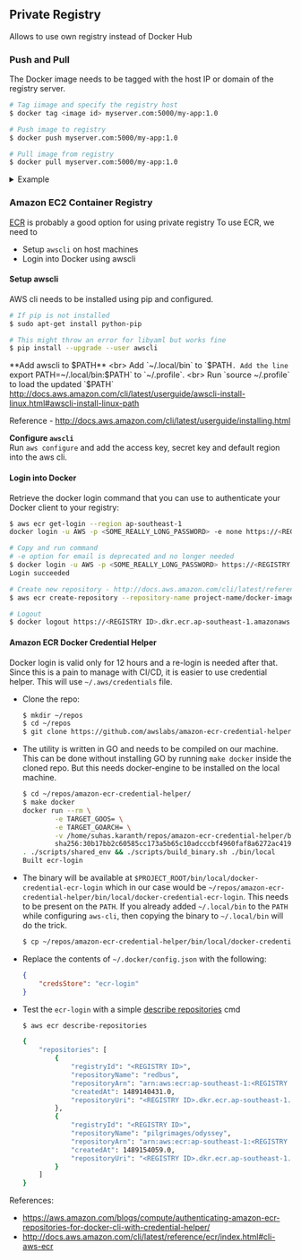 ## Private Registry
Allows to use own registry instead of Docker Hub

### Push and Pull
The Docker image needs to be tagged with the host IP or domain of the registry server.

```bash
# Tag iimage and specify the registry host
$ docker tag <image id> myserver.com:5000/my-app:1.0

# Push image to registry
$ docker push myserver.com:5000/my-app:1.0

# Pull image from registry
$ docker pull myserver.com:5000/my-app:1.0
```

<details>
<summary>Example</summary>

```bash
# Not Production suitable. Needs configuration.
# Okay for testing and demo.
$ docker run -d -p 5001:5000 --name registry registry:2
c2f0e51a325ad45735e1401892abe6214b89176032ba2650276de29b3c19dd58

$ docker ps
CONTAINER ID        IMAGE               COMMAND                  CREATED             STATUS              PORTS                    NAMES
c2f0e51a325a        registry:2          "/entrypoint.sh /e..."   55 seconds ago      Up 54 seconds       0.0.0.0:5001->5000/tcp   registry

$ docker images
REPOSITORY              TAG                 IMAGE ID            CREATED             SIZE
registry                2                   047218491f8c        2 days ago          33.2 MB
hello-world             latest              48b5124b2768        7 weeks ago         1.84 kB

$ docker tag 48b5124b2768 localhost:5001/myhello-world:1.0

$ docker images
REPOSITORY                     TAG                 IMAGE ID            CREATED             SIZE
registry                       2                   047218491f8c        2 days ago          33.2 MB
hello-world                    latest              48b5124b2768        7 weeks ago         1.84 kB
localhost:5001/myhello-world   1.0                 48b5124b2768        7 weeks ago         1.84 kB

$ docker push localhost:5001/myhello-world:1.0
The push refers to a repository [localhost:5001/myhello-world]
98c944e98de8: Pushed
1.0: digest: sha256:2075ac87b043415d35bb6351b4a59df19b8ad154e578f7048335feeb02d0f759 size: 524

$ curl -v -X GET http://localhost:5001/v2/myhello-world/tags/list
* Hostname was NOT found in DNS cache
*   Trying 127.0.0.1...
* Connected to localhost (127.0.0.1) port 5001 (#0)
> GET /v2/myhello-world/tags/list HTTP/1.1
> User-Agent: curl/7.35.0
> Host: localhost:5001
> Accept: */*
>
< HTTP/1.1 200 OK
< Content-Type: application/json; charset=utf-8
< Docker-Distribution-Api-Version: registry/2.0
< X-Content-Type-Options: nosniff
< Date: Mon, 06 Mar 2017 07:19:28 GMT
< Content-Length: 40
<
{"name":"myhello-world","tags":["1.0"]}
* Connection #0 to host localhost left intact

# On a different HOST
# Only for demo. Not Production safe.
# Configure docker daemon insecure HOSTS to allow non-TLS connection to registry
# DOCKER_OPTS="--insecure-registry <HOST IP/DOMAIN>:5001"
$ docker pull <HOST IP/DOMAIN>:5001/myhello-world:1.0
```
</details>

### Amazon EC2 Container Registry
[ECR](https://aws.amazon.com/ecr/) is probably a good option for using private registry
To use ECR, we need to
  - Setup `awscli` on host machines
  - Login into Docker using awscli

#### Setup awscli
AWS cli needs to be installed using pip and configured.

```bash
# If pip is not installed
$ sudo apt-get install python-pip

# This might throw an error for libyaml but works fine
$ pip install --upgrade --user awscli
```

**Add awscli to $PATH** <br>
Add `~/.local/bin` to `$PATH`. Add the line `export PATH=~/.local/bin:$PATH` to `~/.profile`. <br>
Run `source ~/.profile` to load the updated `$PATH`<br>
http://docs.aws.amazon.com/cli/latest/userguide/awscli-install-linux.html#awscli-install-linux-path

Reference - http://docs.aws.amazon.com/cli/latest/userguide/installing.html

**Configure `awscli`**  <br>
Run `aws configure` and add the access key, secret key and default region into the aws cli.

#### Login into Docker
Retrieve the docker login command that you can use to authenticate your Docker client to your registry:

```bash
$ aws ecr get-login --region ap-southeast-1
docker login -u AWS -p <SOME_REALLY_LONG_PASSWORD> -e none https://<REGISTRY ID>.dkr.ecr.ap-southeast-1.amazonaws.com

# Copy and run command
# -e option for email is deprecated and no longer needed
$ docker login -u AWS -p <SOME_REALLY_LONG_PASSWORD> https://<REGISTRY ID>.dkr.ecr.ap-southeast-1.amazonaws.com
Login succeeded

# Create new repository - http://docs.aws.amazon.com/cli/latest/reference/ecr/create-repository.html
$ aws ecr create-repository --repository-name project-name/docker-image-name

# Logout
$ docker logout https://<REGISTRY ID>.dkr.ecr.ap-southeast-1.amazonaws.com
```

#### Amazon ECR Docker Credential Helper
Docker login is valid only for 12 hours and a re-login is needed after that.
Since this is a pain to manage with CI/CD, it is easier to use credential helper.
This will use `~/.aws/credentials` file.

  - Clone the repo:
    ```bash
    $ mkdir ~/repos
    $ cd ~/repos
    $ git clone https://github.com/awslabs/amazon-ecr-credential-helper.git

    ```
  - The utility is written in GO and needs to be compiled on our machine.
    This can be done without installing GO by running `make docker` inside the cloned repo.
    But this needs docker-engine to be installed on the local machine.
    ```bash
    $ cd ~/repos/amazon-ecr-credential-helper/
    $ make docker
    docker run --rm \
            -e TARGET_GOOS= \
            -e TARGET_GOARCH= \
            -v /home/suhas.karanth/repos/amazon-ecr-credential-helper/bin:/go/src/github.com/awslabs/amazon-ecr-credential-helper/bin \
            sha256:30b17bb2c60585cc173a5b65c10adcccbf4960faf8a6272ac41986b6aca2a895
    . ./scripts/shared_env && ./scripts/build_binary.sh ./bin/local
    Built ecr-login

    ```
  - The binary will be available at `$PROJECT_ROOT/bin/local/docker-credential-ecr-login`
    which in our case would be `~/repos/amazon-ecr-credential-helper/bin/local/docker-credential-ecr-login`.
    This needs to be present on the `PATH`. If you already added `~/.local/bin` to the `PATH` while configuring
    `aws-cli`, then copying the binary to `~/.local/bin` will do the trick.
    ```bash
    $ cp ~/repos/amazon-ecr-credential-helper/bin/local/docker-credential-ecr-login ~/.local/bin/

    ```
  - Replace the contents of `~/.docker/config.json` with the following:
    ```json
    {
        "credsStore": "ecr-login"
    }

    ```
  - Test the `ecr-login` with a simple [describe repositories](http://docs.aws.amazon.com/cli/latest/reference/ecr/describe-repositories.html) cmd
    ```bash
    $ aws ecr describe-repositories

    {
        "repositories": [
            {
                "registryId": "<REGISTRY ID>",
                "repositoryName": "redbus",
                "repositoryArn": "arn:aws:ecr:ap-southeast-1:<REGISTRY ID>:repository/redbus",
                "createdAt": 1489140431.0,
                "repositoryUri": "<REGISTRY ID>.dkr.ecr.ap-southeast-1.amazonaws.com/redbus"
            },
            {
                "registryId": "<REGISTRY ID>",
                "repositoryName": "pilgrimages/odyssey",
                "repositoryArn": "arn:aws:ecr:ap-southeast-1:<REGISTRY ID>:repository/pilgrimages/odyssey",
                "createdAt": 1489154059.0,
                "repositoryUri": "<REGISTRY ID>.dkr.ecr.ap-southeast-1.amazonaws.com/pilgrimages/odyssey"
            }
        ]
    }

    ```

References:
  - https://aws.amazon.com/blogs/compute/authenticating-amazon-ecr-repositories-for-docker-cli-with-credential-helper/
  - http://docs.aws.amazon.com/cli/latest/reference/ecr/index.html#cli-aws-ecr
